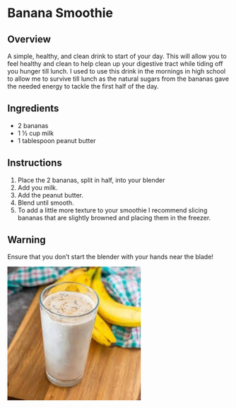 # Banana Smoothie
## Overview
A simple, healthy, and clean drink to start of your day. This will allow you to feel healthy and clean to help clean up your digestive tract while tiding off you hunger till lunch. I used to use this drink in the mornings in high school to allow me to survive till lunch as the natural sugars from the bananas gave the needed energy to tackle the first half of the day.
## Ingredients
- 2 bananas
- 1 ½ cup milk
- 1 tablespoon peanut butter
## Instructions
1. Place the 2 bananas, split in half, into your blender
1. Add you milk.
1. Add the peanut butter.
1. Blend until smooth.
1. To add a little more texture to your smoothie I recommend slicing bananas that are slightly browned and placing them in the freezer.
## Warning
Ensure that you don’t start the blender with your hands near the blade! 

![Banana Smoothie](smoothie.jpeg)
